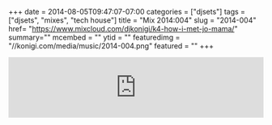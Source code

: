 +++
date = 2014-08-05T09:47:07-07:00
categories = ["djsets"]
tags = ["djsets", "mixes", "tech house"]
title = "Mix 2014:004"
slug = "2014-004"
href= "https://www.mixcloud.com/djkonigi/k4-how-i-met-jo-mama/"
summary=""
mcembed = ""
ytid = ""
featuredimg = "//konigi.com/media/music/2014-004.png"
featured = ""
+++

<div class="mix"><div class="embed" >
<iframe width="100%" height="120" src="https://www.mixcloud.com/widget/iframe/?hide_cover=1&dark=1&feed=%2Fdjkonigi%2Fk4-how-i-met-jo-mama%2F" frameborder="0" ></iframe>
</div></div>
